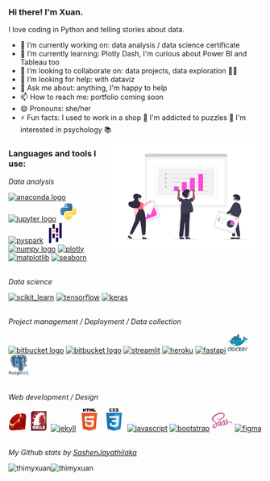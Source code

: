 <!--
**thimyxuan/thimyxuan** is a ✨ _special_ ✨ repository because its `README.md` (this file) appears on your GitHub profile.

Here are some ideas to get you started:

- 🔭 I’m currently working on ...
- 🌱 I’m currently learning ...
- 👯 I’m looking to collaborate on ...
- 🤔 I’m looking for help with ...
- 💬 Ask me about ...
- 📫 How to reach me: ...
- 😄 Pronouns: ...
- ⚡ Fun fact: ...
-->

### Hi there! I'm Xuan.

I love coding in Python and telling stories about data.  

- 🔭 I’m currently working on: data analysis / data science certificate
- 🌱 I’m currently learning: Plotly Dash, I'm curious about Power BI and Tableau too
- 👯 I’m looking to collaborate on: data projects, data exploration 🕵️‍♂️
- 🤔 I’m looking for help: with dataviz
- 💬 Ask me about: anything, I'm happy to help
- 📫 How to reach me: portfolio coming soon
- 😄 Pronouns: she/her
- ⚡ Fun facts: I used to work in a shop 🛒 I'm addicted to puzzles 🧩 I'm interested in psychology 📚

<div align="">
 <img align="right" src="https://github.com/thimyxuan/personal-dropbox/blob/main/undraw_Data_re_80ws.png" width="300"/>
</div>

### Languages and tools I use:
<p align="left">

<p><i>Data analysis</i></p>
<a href="https://www.anaconda.com/open-source" target="_blank" rel="noreferrer"><img src="https://cdn.jsdelivr.net/gh/devicons/devicon/icons/anaconda/anaconda-original.svg" height="36" alt="anaconda logo"/></a>
<a href="https://jupyter.org/" target="_blank" rel="noreferrer"><img src="https://jupyter.org/assets/homepage/main-logo.svg" height="43" alt="jupyter logo"/></a>
<a href="https://www.python.org" target="_blank" rel="noreferrer"><img src="https://raw.githubusercontent.com/devicons/devicon/master/icons/python/python-original.svg" alt="python" height="40"/></a>
<a href="https://spark.apache.org/docs/latest/api/python/index.html" target="_blank" rel="noreferrer"><img src="https://cdn.icon-icons.com/icons2/2699/PNG/512/apache_spark_logo_icon_170560.png" alt="pyspark" width="38"/></a>
<a href="https://pandas.pydata.org/" target="_blank" rel="noreferrer"><img src="https://raw.githubusercontent.com/devicons/devicon/2ae2a900d2f041da66e950e4d48052658d850630/icons/pandas/pandas-original.svg" alt="pandas" height="40"/></a>
<a href="https://numpy.org/doc/stable/user/whatisnumpy.html" target="_blank" rel="noreferrer"><img src="https://cdn.jsdelivr.net/gh/devicons/devicon/icons/numpy/numpy-original.svg" height="35" alt="numpy logo"/></a>
<a href="https://plotly.com/graphing-libraries/" target="_blank" rel="noreferrer"><img src="https://plotly.com/all_static/images/icon-dash.png" alt="plotly" width="42"/></a>
<a href="https://matplotlib.org/" target="_blank" rel="noreferrer"><img src="https://seeklogo.com/images/M/matplotlib-logo-7676870AC0-seeklogo.com.png" alt="matplotlib" width="37"/></a>
<a href="https://seaborn.pydata.org/" target="_blank" rel="noreferrer"><img src="https://seaborn.pydata.org/_images/logo-mark-lightbg.svg" alt="seaborn" width="43"/></a>
<br>

<br>
<p><i>Data science</i></p>
<a href="https://scikit-learn.org/" target="_blank" rel="noreferrer"><img src="https://upload.wikimedia.org/wikipedia/commons/0/05/Scikit_learn_logo_small.svg" alt="scikit_learn" width="50"/></a>
<a href="https://www.tensorflow.org" target="_blank" rel="noreferrer"><img src="https://www.vectorlogo.zone/logos/tensorflow/tensorflow-icon.svg" alt="tensorflow" width="35"/></a>
<a href="https://keras.io/about/" target="_blank" rel="noreferrer"><img src="https://www.logiciels.pro/wp-content/uploads/2021/05/keras-avis-prix-alternatives-logiciel.webp" alt="keras" width="31"/></a><br>

<br>
<p><i>Project management / Deployment / Data collection</i></p>
<a href="https://bitbucket.org/" target="_blank" rel="noreferrer"><img src="https://cdn.jsdelivr.net/gh/devicons/devicon/icons/bitbucket/bitbucket-original.svg" height="45" alt="bitbucket logo"/></a>
<a href="https://www.atlassian.com/software/jira" target="_blank" rel="noreferrer"><img src="https://cdn.icon-icons.com/icons2/2699/PNG/512/atlassian_jira_logo_icon_170511.png" height="38" alt="bitbucket logo"/></a>
<a href="https://streamlit.io/" target="_blank" rel="noreferrer"><img src="https://seeklogo.com/images/S/streamlit-logo-1A3B208AE4-seeklogo.com.png" alt="streamlit" height="25"/></a>
<a href="https://heroku.com" target="_blank" rel="noreferrer"> <img src="https://cdn.icon-icons.com/icons2/2415/PNG/512/heroku_plain_logo_icon_146479.png" alt="heroku" height="39"/></a>
<a href="https://fastapi.tiangolo.com/" target="_blank" rel="noreferrer"><img src="https://cdn.worldvectorlogo.com/logos/fastapi.svg" alt="fastapi" height="34"/></a>
<a href="https://www.docker.com/" target="_blank" rel="noreferrer"><img src="https://raw.githubusercontent.com/devicons/devicon/master/icons/docker/docker-original-wordmark.svg" alt="docker" height="40"/></a>
<a href="https://www.postgresql.org" target="_blank" rel="noreferrer"><img src="https://raw.githubusercontent.com/devicons/devicon/master/icons/postgresql/postgresql-original-wordmark.svg" alt="postgresql" width="42"/></a>
<br>

<br>
<p><i>Web development / Design</i></p>
<a href="https://www.ruby-lang.org/en/" target="_blank" rel="noreferrer"><img src="https://raw.githubusercontent.com/devicons/devicon/master/icons/ruby/ruby-original.svg" alt="ruby" width="36"/></a>
<a href="https://rubyonrails.org" target="_blank" rel="noreferrer"><img src="https://raw.githubusercontent.com/devicons/devicon/master/icons/rails/rails-original-wordmark.svg" alt="rails" width="40"/></a> 
<a href="https://jekyllrb.com/" target="_blank" rel="noreferrer"><img src="https://www.vectorlogo.zone/logos/jekyllrb/jekyllrb-icon.svg" alt="jekyll" width="40" height="40"/></a>
<a href="https://www.w3.org/html/" target="_blank" rel="noreferrer"><img src="https://raw.githubusercontent.com/devicons/devicon/master/icons/html5/html5-original-wordmark.svg" alt="html5" width="45"/></a>
<a href="https://www.w3schools.com/css/" target="_blank" rel="noreferrer"><img src="https://raw.githubusercontent.com/devicons/devicon/master/icons/css3/css3-original-wordmark.svg" alt="css3" width="45"/></a>
<a href="https://developer.mozilla.org/en-US/docs/Web/JavaScript" target="_blank" rel="noreferrer"><img src="https://upload.wikimedia.org/wikipedia/commons/thumb/b/ba/Javascript_badge.svg/946px-Javascript_badge.svg.png" alt="javascript" width="42"/></a>
<a href="https://getbootstrap.com" target="_blank" rel="noreferrer"><img src="https://getbootstrap.com/docs/5.3/assets/brand/bootstrap-logo-shadow.png" alt="bootstrap" width="50"/></a>
<a href="https://sass-lang.com" target="_blank" rel="noreferrer"><img src="https://raw.githubusercontent.com/devicons/devicon/master/icons/sass/sass-original.svg" alt="sass" width="42"/></a>
<a href="https://www.figma.com/" target="_blank" rel="noreferrer"><img src="https://www.vectorlogo.zone/logos/figma/figma-icon.svg" alt="figma" width="35"/></a>
<br>
 
<br>

*My Github stats by [SashenJayathilaka](https://github.com/SashenJayathilaka/Awesome-Github-Readme-Generator)*

<div>
  <img align="left" height="180em" src="https://github-readme-stats.vercel.app/api/top-langs/?username=thimyxuan&layout=compact&theme=default" alt=thimyxuan />
  <img align="left" height="180em" src="https://github-readme-stats.vercel.app/api?username=thimyxuan&show_icons=true&locale=en&theme=default" alt="thimyxuan" />
</div>
